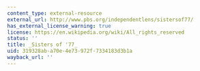 ```yaml
---
content_type: external-resource
external_url: http://www.pbs.org/independentlens/sistersof77/
has_external_license_warning: true
license: https://en.wikipedia.org/wiki/All_rights_reserved
status: ''
title: _Sisters of '77_
uid: 319328ab-a70e-4e73-972f-7334183d3b1a
wayback_url: ''
---
```

